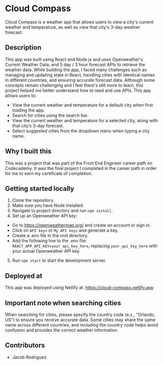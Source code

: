 # Cloud Compass

Cloud Compass is a weather app that allows users to view a city's current weather and temperature, as well as view that city's 3-day weather forecast.

## Description

This app was built using React and Node.js and uses Openweather's Current Weather Data, and 5 day / 3 hour forecast APIs to retrieve the weather data.
While building the app, I faced many challenges such as managing and updating state in React, handling cities with identical names in different countries, and ensuring accurate forecast data. Although some concepts remain challenging and I feel there's still more to learn, this project helped me better understand how to read and use APIs.
This app allows users to:

- View the current weather and temperature for a default city when first loading the app.
- Search for cities using the search bar.
- View the current weather and temperature for a selected city, along with that city’s 3-day forecast.
- Select suggested cities from the dropdown menu when typing a city name.

## Why I built this

This was a project that was part of the Front End Engineer career path on Codecademy. It was the final project I completed in the career path in order for me to earn my certificate of completion.

## Getting started locally

1. Clone the repository.
2. Make sure you have Node installed.
3. Navigate to project directory and run `npm install`.
4. Set up an Openweather API key:

- Go to https://openweathermap.org/ and create an account or sign in.
- Click on `API keys` or `My API keys` and generate a key.
- Create a .env file in the root directory.
- Add the following line to the .env file:
  `REACT_APP_API_KEY=your_api_key_here`, replacing `your_api_key_here` with your actual Openweather API key.

5. Run `npm start` to start the development server.

## Deployed at

This app was deployed using Netlify at: https://cloud-compass.netlify.app

## Important note when searching cities

When searching for cities, please specify the country code (e.x., "Orlando, US") to ensure you receive accurate data. Some cities may share the same name across different countries, and including the country code helps avoid confusion and provides the correct weather information.

## Contributors

- Jacob Rodriguez
